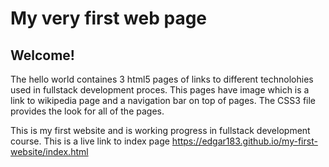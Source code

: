 # My very first web page

## Welcome!

The hello world containes 3 html5 pages of links to different technolohies used in fullstack development proces.
This pages have image which is a link to wikipedia page and a navigation bar on top of pages.
The CSS3 file provides the look for all of the pages. 

This is my first website and is working progress in fullstack development course. 
This is a live link to index page https://edgar183.github.io/my-first-website/index.html
